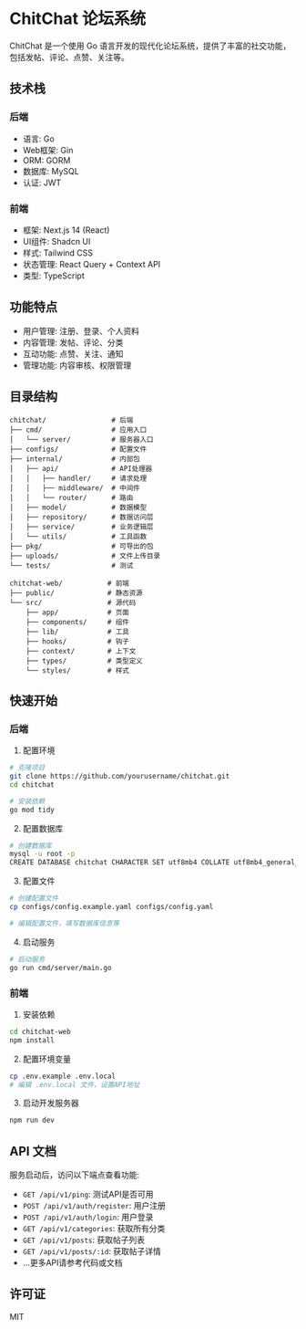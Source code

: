 # ChitChat 论坛系统

ChitChat 是一个使用 Go 语言开发的现代化论坛系统，提供了丰富的社交功能，包括发帖、评论、点赞、关注等。

## 技术栈

### 后端

- 语言: Go
- Web框架: Gin
- ORM: GORM
- 数据库: MySQL
- 认证: JWT

### 前端

- 框架: Next.js 14 (React)
- UI组件: Shadcn UI
- 样式: Tailwind CSS
- 状态管理: React Query + Context API
- 类型: TypeScript

## 功能特点

- 用户管理: 注册、登录、个人资料
- 内容管理: 发帖、评论、分类
- 互动功能: 点赞、关注、通知
- 管理功能: 内容审核、权限管理

## 目录结构

```
chitchat/                # 后端
├── cmd/                 # 应用入口
│   └── server/          # 服务器入口
├── configs/             # 配置文件
├── internal/            # 内部包
│   ├── api/             # API处理器
│   │   ├── handler/     # 请求处理
│   │   ├── middleware/  # 中间件
│   │   └── router/      # 路由
│   ├── model/           # 数据模型
│   ├── repository/      # 数据访问层
│   ├── service/         # 业务逻辑层
│   └── utils/           # 工具函数
├── pkg/                 # 可导出的包
├── uploads/             # 文件上传目录
└── tests/               # 测试

chitchat-web/           # 前端
├── public/             # 静态资源
└── src/                # 源代码
    ├── app/            # 页面
    ├── components/     # 组件
    ├── lib/            # 工具
    ├── hooks/          # 钩子
    ├── context/        # 上下文
    ├── types/          # 类型定义
    └── styles/         # 样式
```

## 快速开始

### 后端

1. 配置环境

```bash
# 克隆项目
git clone https://github.com/yourusername/chitchat.git
cd chitchat

# 安装依赖
go mod tidy
```

2. 配置数据库

```bash
# 创建数据库
mysql -u root -p
CREATE DATABASE chitchat CHARACTER SET utf8mb4 COLLATE utf8mb4_general_ci;
```

3. 配置文件

```bash
# 创建配置文件
cp configs/config.example.yaml configs/config.yaml

# 编辑配置文件，填写数据库信息等
```

4. 启动服务

```bash
# 启动服务
go run cmd/server/main.go
```

### 前端

1. 安装依赖

```bash
cd chitchat-web
npm install
```

2. 配置环境变量

```bash
cp .env.example .env.local
# 编辑 .env.local 文件，设置API地址
```

3. 启动开发服务器

```bash
npm run dev
```

## API 文档

服务启动后，访问以下端点查看功能:

- `GET /api/v1/ping`: 测试API是否可用
- `POST /api/v1/auth/register`: 用户注册
- `POST /api/v1/auth/login`: 用户登录
- `GET /api/v1/categories`: 获取所有分类
- `GET /api/v1/posts`: 获取帖子列表
- `GET /api/v1/posts/:id`: 获取帖子详情
- ...更多API请参考代码或文档

## 许可证

MIT
